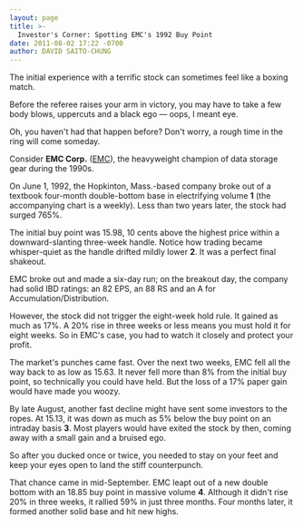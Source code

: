 ```yaml
---
layout: page
title: >-
  Investor's Corner: Spotting EMC's 1992 Buy Point
date: 2011-08-02 17:22 -0700
author: DAVID SAITO-CHUNG
---
```





The initial experience with a terrific stock can sometimes feel like a boxing match.

  

Before the referee raises your arm in victory, you may have to take a few body blows, uppercuts and a black ego — oops, I meant eye.

  

Oh, you haven't had that happen before? Don't worry, a rough time in the ring will come someday.

  

Consider **EMC Corp.** ([EMC](https://research.investors.com/quote.aspx?symbol=EMC)), the heavyweight champion of data storage gear during the 1990s.

  

On June 1, 1992, the Hopkinton, Mass.-based company broke out of a textbook four-month double-bottom base in electrifying volume **1** (the accompanying chart is a weekly). Less than two years later, the stock had surged 765%.

  

The initial buy point was 15.98, 10 cents above the highest price within a downward-slanting three-week handle. Notice how trading became whisper-quiet as the handle drifted mildly lower **2**. It was a perfect final shakeout.

  

EMC broke out and made a six-day run; on the breakout day, the company had solid IBD ratings: an 82 EPS, an 88 RS and an A for Accumulation/Distribution.

  

However, the stock did not trigger the eight-week hold rule. It gained as much as 17%. A 20% rise in three weeks or less means you must hold it for eight weeks. So in EMC's case, you had to watch it closely and protect your profit.

  

The market's punches came fast. Over the next two weeks, EMC fell all the way back to as low as 15.63. It never fell more than 8% from the initial buy point, so technically you could have held. But the loss of a 17% paper gain would have made you woozy.

  

By late August, another fast decline might have sent some investors to the ropes. At 15.13, it was down as much as 5% below the buy point on an intraday basis **3**. Most players would have exited the stock by then, coming away with a small gain and a bruised ego.

  

So after you ducked once or twice, you needed to stay on your feet and keep your eyes open to land the stiff counterpunch.

  

That chance came in mid-September. EMC leapt out of a new double bottom with an 18.85 buy point in massive volume **4**. Although it didn't rise 20% in three weeks, it rallied 59% in just three months. Four months later, it formed another solid base and hit new highs.




